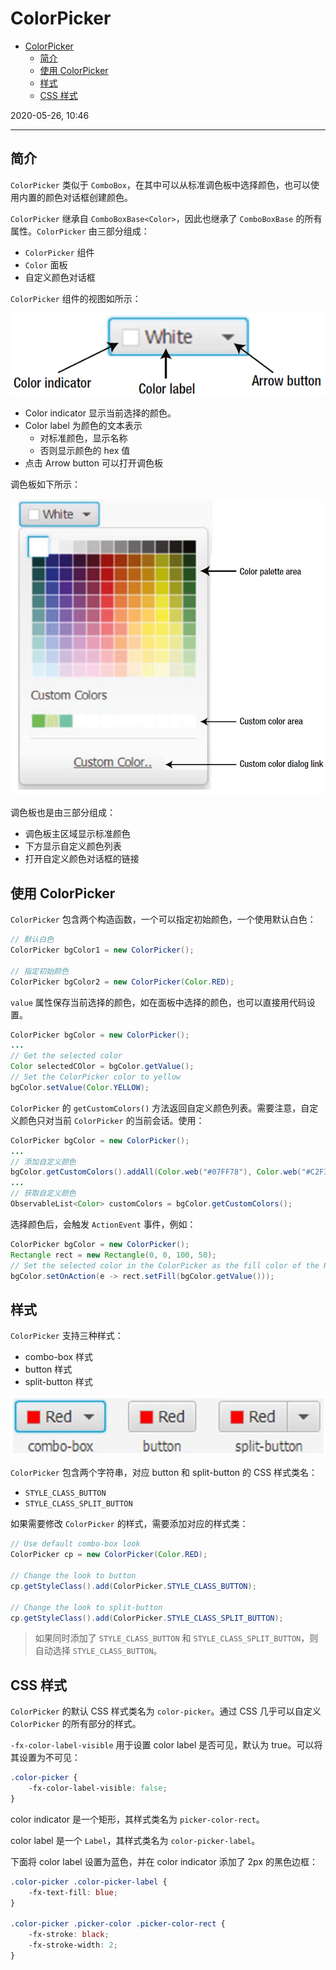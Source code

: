 # ColorPicker

- [ColorPicker](#colorpicker)
  - [简介](#简介)
  - [使用 ColorPicker](#使用-colorpicker)
  - [样式](#样式)
  - [CSS 样式](#css-样式)

2020-05-26, 10:46
*** *

## 简介

`ColorPicker` 类似于 `ComboBox`，在其中可以从标准调色板中选择颜色，也可以使用内置的颜色对话框创建颜色。

`ColorPicker` 继承自 `ComboBoxBase<Color>`，因此也继承了 `ComboBoxBase` 的所有属性。`ColorPicker` 由三部分组成：

- `ColorPicker` 组件
- `Color` 面板
- 自定义颜色对话框

`ColorPicker` 组件的视图如所示：

![ColorPicker](images/2020-05-26-10-53-07.png)

- Color indicator 显示当前选择的颜色。
- Color label 为颜色的文本表示
  - 对标准颜色，显示名称
  - 否则显示颜色的 hex 值
- 点击 Arrow button 可以打开调色板

调色板如下所示：

![Color palette](images/2020-05-26-10-59-09.png)

调色板也是由三部分组成：

- 调色板主区域显示标准颜色
- 下方显示自定义颜色列表
- 打开自定义颜色对话框的链接

## 使用 ColorPicker

`ColorPicker` 包含两个构造函数，一个可以指定初始颜色，一个使用默认白色：

```java
// 默认白色
ColorPicker bgColor1 = new ColorPicker();

// 指定初始颜色
ColorPicker bgColor2 = new ColorPicker(Color.RED);
```

`value` 属性保存当前选择的颜色，如在面板中选择的颜色，也可以直接用代码设置。

```java
ColorPicker bgColor = new ColorPicker();
...
// Get the selected color
Color selectedCOlor = bgColor.getValue();
// Set the ColorPicker color to yellow
bgColor.setValue(Color.YELLOW);
```

`ColorPicker` 的 `getCustomColors()` 方法返回自定义颜色列表。需要注意，自定义颜色只对当前 `ColorPicker` 的当前会话。使用：

```java
ColorPicker bgColor = new ColorPicker();
...
// 添加自定义颜色
bgColor.getCustomColors().addAll(Color.web("#07FF78"), Color.web("#C2F3A7"));
...
// 获取自定义颜色
ObservableList<Color> customColors = bgColor.getCustomColors();
```

选择颜色后，会触发 `ActionEvent` 事件，例如：

```java
ColorPicker bgColor = new ColorPicker();
Rectangle rect = new Rectangle(0, 0, 100, 50);
// Set the selected color in the ColorPicker as the fill color of the Rectangle
bgColor.setOnAction(e -> rect.setFill(bgColor.getValue()));
```

## 样式

`ColorPicker` 支持三种样式：

- combo-box 样式
- button 样式
- split-button 样式

![looks](images/2020-05-26-12-14-51.png)

`ColorPicker` 包含两个字符串，对应 button 和 split-button 的 CSS 样式类名：

- `STYLE_CLASS_BUTTON`
- `STYLE_CLASS_SPLIT_BUTTON`

如果需要修改 `ColorPicker` 的样式，需要添加对应的样式类：

```java
// Use default combo-box look
ColorPicker cp = new ColorPicker(Color.RED);

// Change the look to button
cp.getStyleClass().add(ColorPicker.STYLE_CLASS_BUTTON);

// Change the look to split-button
cp.getStyleClass().add(ColorPicker.STYLE_CLASS_SPLIT_BUTTON);
```

> 如果同时添加了 `STYLE_CLASS_BUTTON` 和 `STYLE_CLASS_SPLIT_BUTTON`，则自动选择 `STYLE_CLASS_BUTTON`。

## CSS 样式

`ColorPicker` 的默认 CSS 样式类名为 `color-picker`。通过 CSS 几乎可以自定义 `ColorPicker` 的所有部分的样式。

`-fx-color-label-visible` 用于设置 color label 是否可见，默认为 true。可以将其设置为不可见：

```css
.color-picker {
    -fx-color-label-visible: false;
}
```

color indicator 是一个矩形，其样式类名为 `picker-color-rect`。

color label 是一个 `Label`，其样式类名为 `color-picker-label`。

下面将 color label 设置为蓝色，并在 color indicator 添加了 2px 的黑色边框：

```css
.color-picker .color-picker-label {
    -fx-text-fill: blue;
}

.color-picker .picker-color .picker-color-rect {
    -fx-stroke: black;
    -fx-stroke-width: 2;
}
```

